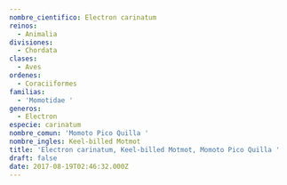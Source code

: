 ```yaml
---
nombre_cientifico: Electron carinatum
reinos:
  - Animalia
divisiones:
  - Chordata
clases:
  - Aves
ordenes:
  - Coraciiformes
familias:
  - 'Momotidae '
generos:
  - Electron
especie: carinatum
nombre_comun: 'Momoto Pico Quilla '
nombre_ingles: Keel-billed Motmot
title: 'Electron carinatum, Keel-billed Motmot, Momoto Pico Quilla '
draft: false
date: 2017-08-19T02:46:32.000Z
---
```


